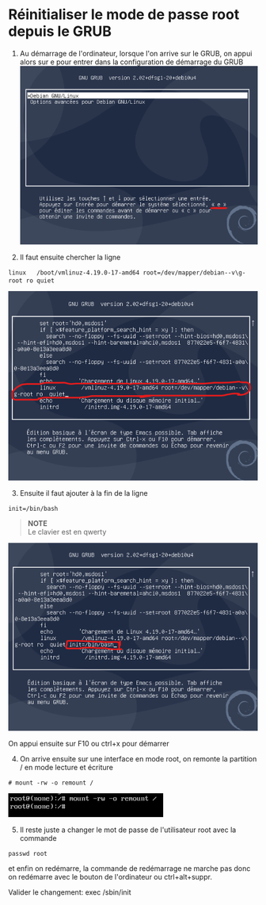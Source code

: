 # Réinitialiser le mode de passe root depuis le GRUB

1. Au démarrage de l'ordinateur, lorsque l'on arrive sur le GRUB, on appui alors sur e pour entrer dans la configuration de démarrage du GRUB
![](images/grub/1.%20choixgrub.png)

2. Il faut ensuite chercher la ligne 
```
linux   /boot/vmlinuz-4.19.0-17-amd64 root=/dev/mapper/debian--v\g-root ro quiet 
```
![](images/grub/2.ligne.png)

3. Ensuite il faut ajouter à la fin de la ligne
```
init=/bin/bash
```

> **NOTE**  
> Le clavier est en qwerty

![](images/grub/3.modifgrub.png)

On appui ensuite sur F10 ou ctrl+x pour démarrer

4. On arrive ensuite sur une interface en mode root, on remonte la partition / en mode lecture et écriture
```
# mount -rw -o remount /
```

![](images/grub/4.commandremount.png)

5. Il reste juste a changer le mot de passe de l'utilisateur root avec la commande
```
passwd root
```

et enfin on redémarre, la commande de redémarrage ne marche pas donc on redémarre avec le bouton de l'ordinateur ou ctrl+alt+suppr.


Valider le changement: exec /sbin/init
